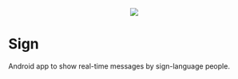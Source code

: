 <p align="center">
<img src="https://i.imgur.com/arAFAgy.png" /> 
</p>

# Sign

Android app to show real-time messages by sign-language people.
